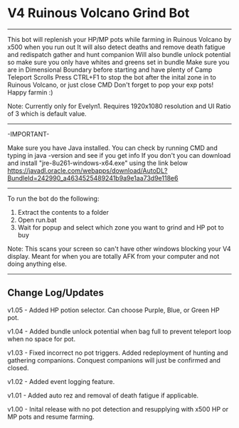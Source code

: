 # V4 Ruinous Volcano Grind Bot
---------------------------------

This bot will replenish your HP/MP pots while farming in Ruinous Volcano by x500 when you run out
It will also detect deaths and remove death fatigue and redispatch gather and hunt companion
Will also bundle unlock potential so make sure you only have whites and greens set in bundle
Make sure you are in Dimensional Boundary before starting and have plenty of Camp Teleport Scrolls
Press CTRL+F1 to stop the bot after the inital zone in to Ruinous Volcano, or just close CMD
Don't forget to pop your exp pots! Happy farmin :)

Note: Currently only for Evelyn1. Requires 1920x1080 resolution and UI Ratio of 3 which is default value. 

---------------------------------
-IMPORTANT-

Make sure you have Java installed. You can check by running CMD and typing in java -version and see if you get info
If you don't you can download and install "jre-8u261-windows-x64.exe" using the link below
https://javadl.oracle.com/webapps/download/AutoDL?BundleId=242990_a4634525489241b9a9e1aa73d9e118e6

---------------------------------

To run the bot do the following:

1. Extract the contents to a folder
2. Open run.bat
3. Wait for popup and select which zone you want to grind and HP pot to buy

Note: This scans your screen so can't have other windows blocking your V4 display. 
      Meant for when you are totally AFK from your computer and not doing anything else. 

---------------------------------
Change Log/Updates
---------------------------------
v1.05 - Added HP potion selector. Can choose Purple, Blue, or Green HP pot. 

v1.04 - Added bundle unlock potential when bag full to prevent teleport loop when no space for pot. 

v1.03 - Fixed incorrect no pot triggers. Added redeployment of hunting and gathering companions. 
        Conquest companions will just be confirmed and closed. 

v1.02 - Added event logging feature. 

v1.01 - Added auto rez and removal of death fatigue if applicable. 

v1.00 - Inital release with no pot detection and resupplying with x500 HP or MP pots and resume farming. 
